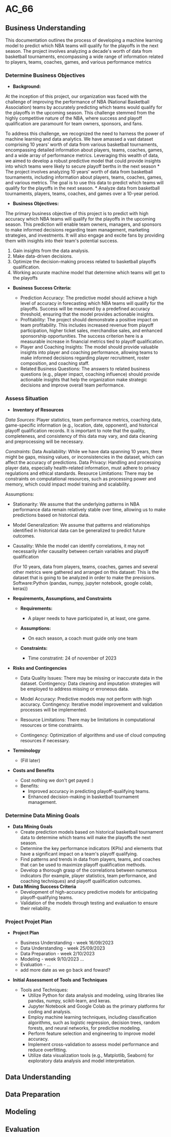 # AC_66

## Business Understanding
This documentation outlines the process of developing a machine learning model to predict which NBA teams will qualify for the playoffs in the next season. The project involves analyzing a decade's worth of data from basketball tournaments, encompassing a wide range of information related to players, teams, coaches, games, and various performance metrics
    

### Determine Business Objectives


* **Background:**

At the inception of this project, our organization was faced with the challenge of improving the performance of NBA (National Basketball Association) teams by accurately predicting which teams would qualify for the playoffs in the upcoming season. This challenge stemmed from the highly competitive nature of the NBA, where success and playoff qualification are paramount for team owners, sponsors, and fans.

To address this challenge, we recognized the need to harness the power of machine learning and data analytics. We have amassed a vast dataset comprising 10 years’ worth of data from various basketball tournaments, encompassing detailed information about players, teams, coaches, games, and a wide array of performance metrics. Leveraging this wealth of data, we aimed to develop a robust predictive model that could provide insights into which teams were likely to secure playoff berths in the next season
     * The project involves analyzing 10 years' worth of data from basketball tournaments, including information about players, teams, coaches, games, and various metrics. The goal is to use this data to predict which teams will qualify for the playoffs in the next season.
     * Analyze data from basketball tournaments, players, teams, coaches, and games over a 10-year period.


* **Business Objectives:**

The primary business objective of this project is to predict with high accuracy which NBA teams will qualify for the playoffs in the upcoming season. This prediction will enable team owners, managers, and sponsors to make informed decisions regarding team management, marketing strategies, and investments. It will also engage and excite fans by providing them with insights into their team's potential success.

1. Gain insights from the data analysis.
1. Make data-driven decisions.
2. Optimize the decision-making process related to basketball playoffs qualification.
3. Working accurate machine model that determine which teams will get to the playoffs

*  **Business Success Criteria:**

    - Prediction Accuracy: The predictive model should achieve a high level of accuracy in forecasting which NBA teams will qualify for the playoffs. Success will be measured by a predefined accuracy threshold, ensuring that the model provides actionable insights.
    - Profitability: The project should demonstrate a positive impact on team profitability. This includes increased revenue from playoff participation, higher ticket sales, merchandise sales, and enhanced sponsorship opportunities. The success criterion here is a measurable increase in financial metrics tied to playoff qualification.
    - Player and Coaching Insights: The model should provide valuable insights into player and coaching performance, allowing teams to make informed decisions regarding player recruitment, roster composition, and coaching staff.
    - Related Business Questions: The answers to related business questions (e.g., player impact, coaching influence) should provide actionable insights that help the organization make strategic decisions and improve overall team performance.
	


### Assess Situation

* **Inventory of Resources**

*Data Sources*:
Player statistics, team performance metrics, coaching data, game-specific information (e.g., location, date, opponent), and historical playoff qualification records. It is important to note that the quality, completeness, and consistency of this data may vary, and data cleaning and preprocessing will be necessary.

*Constraints*:
Data Availability: While we have data spanning 10 years, there might be gaps, missing values, or inconsistencies in the dataset, which can affect the accuracy of predictions.
Data Privacy: Handling and processing player data, especially health-related information, must adhere to privacy regulations and ethical standards.
Resource Limitations: There may be constraints on computational resources, such as processing power and memory, which could impact model training and scalability.

Assumptions:

* Stationarity: We assume that the underlying patterns in NBA performance data remain relatively stable over time, allowing us to make predictions based on historical data.
* Model Generalization: We assume that patterns and relationships identified in historical data can be generalized to predict future outcomes.
* Causality: While the model can identify correlations, it may not necessarily infer causality between certain variables and playoff qualification
    
   
   (For 10 years, data from players, teams, coaches, games and several other metrics were gathered and arranged on this dataset: This is the dataset that is going to be analyzed in order to make the previsions.
    Software:Python (pandas, numpy, jupyter notebook, google colab, keras))
    

* **Requirements, Assumptions, and Constraints**

 	* **Requirements:**
         - A player needs to have participated in, at least, one game.
 
 	* **Assumptions:**
         - On each season, a coach must guide only one team
 
 	* **Constraints:**
 	     - Time constratint: 24 of november of 2023


* **Risks and Contingencies**
    * Data Quality Issues: There may be missing or inaccurate data in the dataset. Contingency: Data cleaning and imputation strategies will be employed to address missing or erroneous data.

    * Model Accuracy: Predictive models may not perform with high accuracy. Contingency: Iterative model improvement and validation processes will be implemented.

    * Resource Limitations: There may be limitations in computational resources or time constraints. 
    * Contingency: Optimization of algorithms and use of cloud computing resources if necessary.

* **Terminology**
    * (Fill later)

* **Costs and Benefits**
    * Cost nothing we don't get payed :)
    * Benefits:
        * Improved accuracy in predicting playoff-qualifying teams.
        * Enhanced decision-making in basketball tournament management.

### Determine Data Mining Goals


* **Data Mining Goals**
    * Create prediction models based on historical basketball tournament data to determine which teams will make the playoffs the next season.
    * Determine the key performance indicators (KPIs) and elements that have a significant impact on a team's playoff qualifying.
    * Find patterns and trends in data from players, teams, and coaches that can be used to maximize playoff qualification methods.
    * Develop a thorough grasp of the correlations between numerous indicators (for example, player statistics, team performance, and coaching techniques) and playoff qualification outcomes.
* **Data Mining Success Criteria**
    * Development of high-accuracy predictive models for anticipating playoff-qualifying teams. 
    * Validation of the models through testing and evaluation to ensure their reliability.

### Project Projet Plan

* **Project Plan**
    * Business Understanding - week 16/09/2023
    * Data Understanding - week 25/09/2023
    * Data Preparation - week 2/10/2023
    * Modeling  - week 9/10/2023 ...
    * Evaluation - ...
    * add more date as we go back and foward?

* **Initial Assessment of Tools and Techniques**
    * Tools and Techniques:
        * Utilize Python for data analysis and modeling, using libraries like pandas, numpy, scikit-learn, and keras.
        * Jupyter Notebook and Google Colab as the primary platforms for coding and analysis.
        * Employ machine learning techniques, including classification algorithms, such as logistic regression, decision trees, random forests, and neural networks, for predictive modeling.
        * Perform feature selection and engineering to improve model accuracy.
        * Implement cross-validation to assess model performance and reduce overfitting.
        * Utilize data visualization tools (e.g., Matplotlib, Seaborn) for exploratory data analysis and model interpretation.

## Data Understanding

## Data Preparation

## Modeling

## Evaluation


